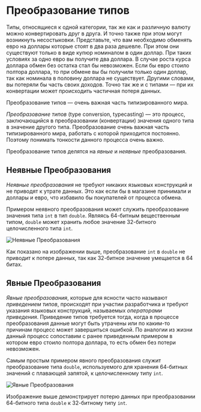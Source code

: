 # Преобразование типов

Типы, относящиеся к одной категории, так же как и различную валюту можно конвертировать друг в друга. И точно также при этом могут возникнуть несостыковки. Представьте, что вам необходимо обменять евро на доллары которые стоят в два раза дешевле. При этом они существуют только в виде купюр номиналом в один доллар. При таких условиях за одно евро вы получите два доллара. В случае роста курса доллара обмен без остатка стал бы невозможен. Если бы евро стоило полтора доллара, то при обмене вы бы получили только один доллар, так как номинала в половину доллара не существует. Другими словами, вы потеряли бы часть своих доходов. Точно так же и с типами — при их конвертации может происходить частичная потеря данных.

Преобразование типов — очень важная часть типизированного мира.

_Преобразование типов_ (type conversion, typecasting) — это процесс, заключающийся в преобразовании (конвертации) значения одного типа в значение другого типа. Преобразование очень важная часть типизированного мира, работать с которой приходится постоянно. Поэтому понимать тонкости данного процесса очень важно.

Преобразование типов делятся на _явные_ и _неявные_ преобразования.

## Неявные Преобразования

_Неявные преобразования_ не требуют никаких языковых конструкций и не приводят к утрате данных. Это как если бы в магазине принимали и доллары и евро, что избавило бы покупателей от процесса обмена.

Примером неявного преобразования может служить преобразование значения типа `int` в тип `double`. Являясь 64-битным вещественным типом, `double` может хранить любое значение 32-битного целочисленного типа `int`.

![Неявные Преобразования](type-conversion-int-to-double.png)

Как показано на изображении выше, преобразование `int` в `double` не приводит к потере данных, так как 32-битное значение умещается в 64 битах.

## Явные Преобразования

_Явные преобразования_, которые для ясности часто называют _приведением типов_, происходят при участии разработчика и требуют указания языковых конструкций, называемых _операторами приведения_. Приведение типов требуется тогда, когда в процессе преобразования данные могут быть утрачены или по каким-то причинам процесс может завершиться ошибкой. По аналогии из жизни данный процесс сопоставим с ранее приведенным примером в котором евро стоило полтора доллара, то есть обмен без потери невозможен.

Самым простым примером явного преобразования служит преобразование типа `double`, используемого для хранения 64-битных значений с плавающей запятой, к целочисленному типу `int`.

![Явные Преобразования](type-conversion-double-to-int.png)

Изображение выше демонстрирует потерю данных при преобразовании 64-битного типа `double` к 32-битному типу `int`.
